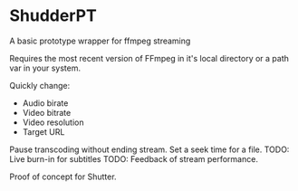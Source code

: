 # ShudderPT
A basic prototype wrapper for ffmpeg streaming

Requires the most recent version of FFmpeg in it's local directory or a path var in your system.

Quickly change:
  - Audio birate
  - Video bitrate
  - Video resolution
  - Target URL
  
Pause transcoding without ending stream.
Set a seek time for a file.
TODO: Live burn-in for subtitles
TODO: Feedback of stream performance.

Proof of concept for Shutter.
